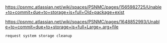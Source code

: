 https://psnmc.atlassian.net/wiki/spaces/PSNMC/pages/1565982725/Unable+to+commit+due+to+storage+is+full+Old+package+exist

https://psnmc.atlassian.net/wiki/spaces/PSNMC/pages/1648852993/Unable+to+commit+due+to+storage+is+full+Large+.arg+file




```
request system storage cleanup
```



